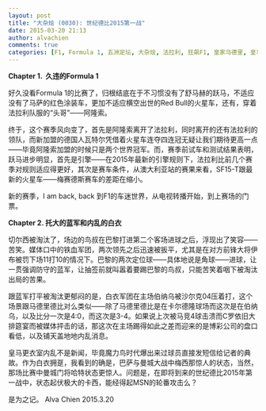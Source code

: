 ```yaml
---
layout: post
title: "大杂烩 (0030): 世纪德比2015第一战"
date: 2015-03-20 21:13
author: alvachien
comments: true
categories: [F1, Formula 1, 五洲足坛, 大杂烩, 法拉利, 狂飙F1, 皇家马德里, 皇马, 穆里尼奥]
---
```

<strong>Chapter 1.  久违的Formula 1</strong>

好久没看Formula 1的比赛了，归根结底在于不习惯没有了舒马赫的跃马，不适应没有了马萨的红色涂装车，更加不适应横空出世的Red Bull的火星车，还有，穿着法拉利队服的“头哥”——阿隆索。

终于，这个赛季风向变了，首先是阿隆索离开了法拉利，同时离开的还有法拉利的领队，而新加盟的德国人瓦特尔凭借着火星车连夺四连冠无疑让我们期待更高一点——毕竟阿隆索加盟的时候只是两个世界冠军。而，赛季前试车和测试结果表明，跃马进步明显，首先是引擎——在2015年最新的引擎规则下，法拉利比前几个赛季对规则适应得更好，其次是赛车条件，从澳大利亚站的赛果来看，SF15-T跟最新的火星车——梅赛德斯赛车的差距在缩小。

新的赛季，I am back, back 到F1的车迷世界，从电视转播开始，到上赛场的门票。

<strong>Chapter 2. 托大的蓝军和内乱的白衣</strong>

切尔西被淘汰了，场边的鸟叔在巴黎打进第二个客场进球之后，浮现出了笑容——苦笑。媒体口中的铁血军团，两次领先之后迅速被扳平，尤其是在对方前锋大将伊布被罚下场11打10的情况下。巴黎的两次定位球——具体地说是角球——进球，让一贯强调防守的蓝军，让抽签前就叫嚣着要踢巴黎的鸟叔，只能苦笑着咽下被淘汰出局的苦果。

跟蓝军打平被淘汰更郁闷的是，白衣军团在主场伯纳乌被沙尔克04压着打，这个场景跟马德里德比对么类似——除了马德里德比是在卡尔德隆球场而这次是在伯纳乌，以及比分一次是4:0，而这次是3-4。如果说上次被马竞4球击溃而C罗依旧大排筵宴而被媒体抨击的话，那这次在主场踢得如此之差而迎来的是博彩公司的盘口看低，以及铺天盖地地内乱消息。

皇马更衣室内乱不是新闻，毕竟魔力鸟时代爆出来过球员直接发短信给记者的典故。作为白衣拥趸，我看到的确是，巴萨与曼城大战中梅西那惊人的状态，当然，那场比赛中曼城门将哈特状态更惊人。问题是，在即将到来的世纪德比2015年第一战中，状态起伏极大的卡西，能经得起MSN的轮番攻击么？

是为之记。
Alva Chien
2015.3.20

